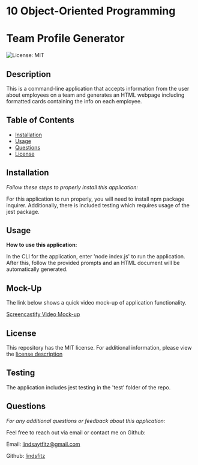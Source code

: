 # 10 Object-Oriented Programming

# Team Profile Generator

  ![License: MIT](https://img.shields.io/badge/License-MIT-yellow.svg)

  ## Description
 This is a command-line application that accepts information from the user about employees on a team and generates an HTML webpage including formatted cards containing the info on each employee. 


  ## Table of Contents 
  * [Installation](#installation)
  * [Usage](#usage)
  * [Questions](#questions)
  * [License](#license)
  
  ## Installation

  *Follow these steps to properly install this application:*

  For this application to run properly, you will need to install npm package inquirer. Additionally, there is included testing which requires usage of the jest package.

  ## Usage

  **How to use this application:**

  In the CLI for the application, enter 'node index.js' to run the application. After this, follow the provided prompts and an HTML document will be automatically generated.

  ## Mock-Up

  The link below shows a quick video mock-up of application functionality. 

  [Screencastify Video Mock-up](https://drive.google.com/file/d/1_XTmgIAGS3V3wQo-SgJ93nD8jrUioI9p/view)

  ## License

  This repository has the MIT license. 
    For additional information, please view the [license description](https://opensource.org/licenses/MIT)

## Testing

The application includes jest testing in the 'test' folder of the repo. 
      


  ## Questions

  *For any additional questions or feedback about this application:*

  Feel free to reach out via email or contact me on Github:

  Email:
  [lindsaytfitz@gmail.com](mailto:lindsaytfitz@gmail.com)

  Github:
  [lindsfitz](https://github.com/lindsfitz)